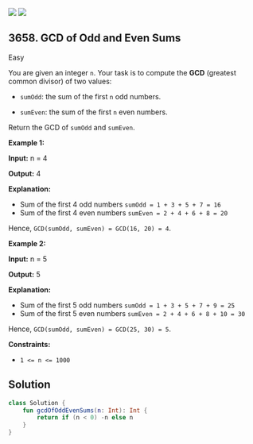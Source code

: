 [![](https://img.shields.io/github/stars/javadev/LeetCode-in-Kotlin?label=Stars&style=flat-square)](https://github.com/javadev/LeetCode-in-Kotlin)
[![](https://img.shields.io/github/forks/javadev/LeetCode-in-Kotlin?label=Fork%20me%20on%20GitHub%20&style=flat-square)](https://github.com/javadev/LeetCode-in-Kotlin/fork)

## 3658\. GCD of Odd and Even Sums

Easy

You are given an integer `n`. Your task is to compute the **GCD** (greatest common divisor) of two values:

*   `sumOdd`: the sum of the first `n` odd numbers.
    
*   `sumEven`: the sum of the first `n` even numbers.
    

Return the GCD of `sumOdd` and `sumEven`.

**Example 1:**

**Input:** n = 4

**Output:** 4

**Explanation:**

*   Sum of the first 4 odd numbers `sumOdd = 1 + 3 + 5 + 7 = 16`
*   Sum of the first 4 even numbers `sumEven = 2 + 4 + 6 + 8 = 20`

Hence, `GCD(sumOdd, sumEven) = GCD(16, 20) = 4`.

**Example 2:**

**Input:** n = 5

**Output:** 5

**Explanation:**

*   Sum of the first 5 odd numbers `sumOdd = 1 + 3 + 5 + 7 + 9 = 25`
*   Sum of the first 5 even numbers `sumEven = 2 + 4 + 6 + 8 + 10 = 30`

Hence, `GCD(sumOdd, sumEven) = GCD(25, 30) = 5`.

**Constraints:**

*   `1 <= n <= 1000`

## Solution

```kotlin
class Solution {
    fun gcdOfOddEvenSums(n: Int): Int {
        return if (n < 0) -n else n
    }
}
```